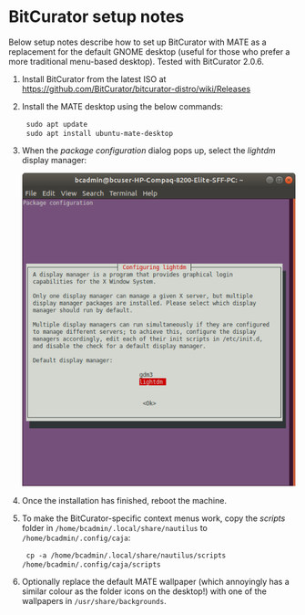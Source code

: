 # BitCurator setup notes

Below setup notes describe how to set up BitCurator with MATE as a replacement for the default GNOME desktop (useful for those who prefer a more traditional menu-based desktop). Tested with BitCurator 2.0.6.

1. Install BitCurator from the latest ISO at <https://github.com/BitCurator/bitcurator-distro/wiki/Releases>

2. Install the MATE desktop using the below commands:

        sudo apt update
        sudo apt install ubuntu-mate-desktop

3. When the *package configuration* dialog pops up, select the *lightdm* display manager:

    ![](./img/display-lightdm.png)

4. Once the installation has finished, reboot the machine.

6. To make the BitCurator-specific context menus work, copy the *scripts* folder in `/home/bcadmin/.local/share/nautilus` to `/home/bcadmin/.config/caja`:

        cp -a /home/bcadmin/.local/share/nautilus/scripts /home/bcadmin/.config/caja/scripts

7. Optionally replace the default MATE wallpaper (which annoyingly has a similar colour as the folder icons on the desktop!) with one of the wallpapers in `/usr/share/backgrounds`.
